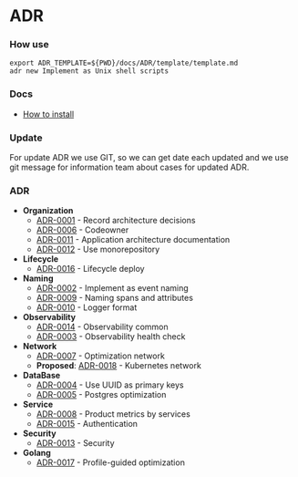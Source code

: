 # ADR

### How use

```shell
export ADR_TEMPLATE=${PWD}/docs/ADR/template/template.md
adr new Implement as Unix shell scripts
```

### Docs

- [How to install](https://github.com/npryce/adr-tools/blob/master/INSTALL.md)

### Update

For update ADR we use GIT, so we can get date each updated and we use git message
for information team about cases for updated ADR.

### ADR

- **Organization**
  - [ADR-0001](./decisions/0001-record-architecture-decisions.md) - Record architecture decisions
  - [ADR-0006](./decisions/0006-codeowner.md) - Codeowner
  - [ADR-0011](./decisions/0011-application-architecture-documentation.md) - Application architecture documentation
  - [ADR-0012](./decisions/0012-use-monorepository.md) - Use monorepository
- **Lifecycle**
  - [ADR-0016](./decisions/0016-lifecycle-deploy.md) - Lifecycle deploy
- **Naming**
  - [ADR-0002](./decisions/0002-implement-as-event-naming.md) - Implement as event naming
  - [ADR-0009](./decisions/0009-naming-spans-and-attributes.md) - Naming spans and attributes
  - [ADR-0010](./decisions/0010-logger-format.md) - Logger format
- **Observability**
  - [ADR-0014](./decisions/0014-observability.md) - Observability common
  - [ADR-0003](./decisions/0003-observability-health-check.md) - Observability health check
- **Network**
  - [ADR-0007](./decisions/0007-optimization-network.md) - Optimization network
  - **Proposed**: [ADR-0018](./decisions/0018-kubernetes-network.md) - Kubernetes network
- **DataBase**
  - [ADR-0004](./decisions/0004-use-uuid-as-primary-keys.md) - Use UUID as primary keys
  - [ADR-0005](./decisions/0005-postgres-optimization.md) - Postgres optimization
- **Service**
  - [ADR-0008](./decisions/0008-product-metrics-by-services.md) - Product metrics by services
  - [ADR-0015](./decisions/0015-authentication.md) - Authentication
- **Security**
  - [ADR-0013](./decisions/0013-security.md) - Security
- **Golang**
  - [ADR-0017](./decisions/0017-profile-guided-optimization.md) - Profile-guided optimization

